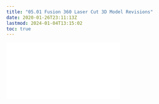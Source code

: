 ```yaml
---
title: "05.01 Fusion 360 Laser Cut 3D Model Revisions"
date: 2020-01-26T23:11:13Z
lastmod: 2024-01-04T13:15:02
toc: true
---
```


![Link to included file contents](../../../../digital-fabrication/laser-cutting/fusion-360-laser-cut-3d-model-revisions.md)
